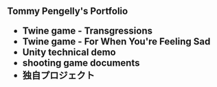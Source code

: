 <h2>Tommy Pengelly's Portfolio

- Twine game - Transgressions
- Twine game - For When You're Feeling Sad
- Unity technical demo
- shooting game documents
- 独自プロジェクト
